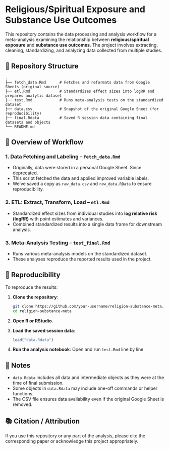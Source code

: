 # Religious/Spiritual Exposure and Substance Use Outcomes

This repository contains the data processing and analysis workflow for a meta-analysis examining the relationship between **religious/spiritual exposure** and **substance use outcomes**. The project involves extracting, cleaning, standardizing, and analyzing data collected from multiple studies.

## 📂 Repository Structure

```
.
├── fetch_data.Rmd      # Fetches and reformats data from Google Sheets (original source)
├── etl.Rmd             # Standardizes effect sizes into logRR and prepares analytic dataset
├── test.Rmd            # Runs meta-analysis tests on the standardized dataset
├── data.csv            # Snapshot of the original Google Sheet (for reproducibility)
├── final.Rdata         # Saved R session data containing final datasets and objects
└── README.md
```

## 🧾 Overview of Workflow

### 1. **Data Fetching and Labeling** – `fetch_data.Rmd`
- Originally, data were stored in a personal Google Sheet. Since deprecated.
- This script fetched the data and applied improved variable labels.
- We’ve saved a copy as `raw_data.csv` and `raw_data.RData` to ensure reproducibility.

### 2. **ETL: Extract, Transform, Load** – `etl.Rmd`
- Standardized effect sizes from individual studies into **log relative risk (logRR)** with point estimates and variances.
- Combined standardized results into a single data frame for downstream analysis.

### 3. **Meta-Analysis Testing** – `test_final.Rmd`
- Runs various meta-analysis models on the standardized dataset.
- These analyses reproduce the reported results used in the project.

## 💾 Reproducibility

To reproduce the results:

1. **Clone the repository**:
   ```bash
   git clone https://github.com/your-username/religion-substance-meta.git
   cd religion-substance-meta
   ```

2. **Open R or RStudio**.

3. **Load the saved session data**:
   ```r
   load("data.Rdata")
   ```

4. **Run the analysis notebook**:
   Open and run `test.Rmd` line by line


## 📝 Notes

- `data.Rdata` includes all data and intermediate objects as they were at the time of final submission.
- Some objects in `data.Rdata` may include one-off commands or helper functions.
- The CSV file ensures data availability even if the original Google Sheet is removed.

## 📚 Citation / Attribution

If you use this repository or any part of the analysis, please cite the corresponding paper or acknowledge this project appropriately.
